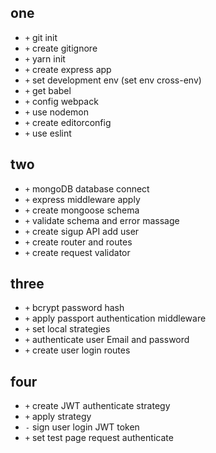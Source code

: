 ## one
- `+` git init
- `+` create gitignore
- `+` yarn init
- `+` create express app
- `+` set development env (set env cross-env)
- `+` get babel
- `+` config webpack
- `+` use nodemon
- `+` create editorconfig
- `+` use eslint

## two
- `+` mongoDB database connect
- `+` express middleware apply
- `+` create mongoose schema
- `+` validate schema and error massage
- `+` create sigup API add user
- `+` create router and routes
- `+` create request validator

## three
- `+` bcrypt password hash
- `+` apply passport authentication middleware
- `+` set local strategies
- `+` authenticate user Email and password
- `+` create user login routes

## four
- `+` create JWT authenticate strategy
- `+` apply strategy
- `-` sign user login JWT token
- `+` set test page request authenticate
